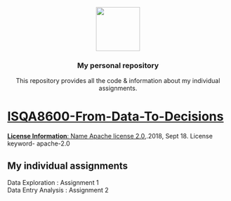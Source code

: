 <p align="center">
  <img height="100" src="https://www.unomaha.edu/university-communications/downloadables/lock-up/uno-lock-up-color-black.png">
</p>
<h3 align="center">My personal repository</h3>
<p align="center">This repository provides all the code & information about my individual assignments.</p>
<p align="center">
<a href="https://en.wikipedia.org/wiki/Apache_License">

</p>

# ISQA8600-From-Data-To-Decisions

  **License Information**: Name [Apache license 2.0](https://www.apache.org/licenses/LICENSE-2.0),.2018, Sept 18. License keyword- apache-2.0
## My individual assignments
  Data Exploration : Assignment 1\
  Data Entry Analysis : Assignment 2
  


